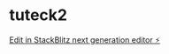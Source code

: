 # tuteck2

[Edit in StackBlitz next generation editor ⚡️](https://stackblitz.com/~/github.com/ashis02121966/tuteck2)